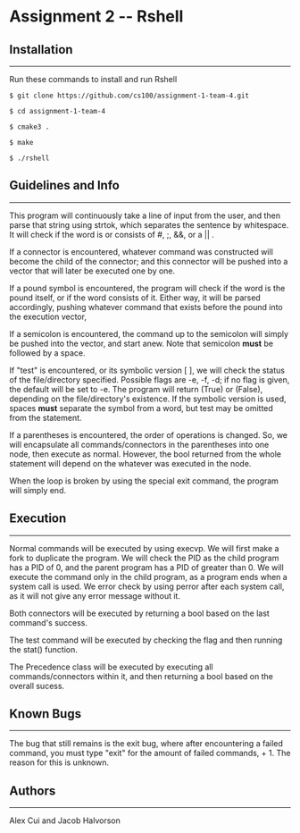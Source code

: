 # Assignment 2 -- Rshell

## Installation
------------

Run these commands to install and run Rshell
```Install Process
$ git clone https://github.com/cs100/assignment-1-team-4.git

$ cd assignment-1-team-4

$ cmake3 .

$ make

$ ./rshell
```


## Guidelines and Info
------------
This program will continuously take a line of input from the user, and then parse that string using strtok, which separates the sentence by whitespace.  It will check if the word is or consists of #, ;, &&, or a || . 

If a connector is encountered, whatever command was constructed will become the child of the connector; and this connector will be pushed into a vector that will later be executed one by one.

If a pound symbol is encountered, the program will check if the word is the pound itself, or if the word consists of it. Either way, it will be parsed accordingly, pushing whatever command that exists before the pound into the execution vector,

If a semicolon is encountered, the command up to the semicolon will simply be pushed into the vector, and start anew. Note that semicolon **must** be followed by a space.

If "test" is encountered, or its symbolic version [ ], we will check the status of the file/directory specified. Possible flags are -e, -f, -d; if no flag is given, the default will be set to -e. The program will return (True) or (False), depending on the file/directory's existence. If the symbolic version is used, spaces **must** separate the symbol from a word, but test may be omitted from the statement.

If a parentheses is encountered, the order of operations is changed. So, we will encapsulate all commands/connectors in the parentheses into one node, then execute as normal. However, the bool returned from the whole statement will depend on the whatever was executed in the node.

When the loop is broken by using the special exit command, the program will simply end.


## Execution 
------------
Normal commands will be executed by using execvp. We will first make a fork to duplicate the program. We will check the PID as the child program has a PID of 0, and the parent program has a PID of greater than 0. We will execute the command only in the child program, as a program ends when a system call is used. We error check by using perror after each system call, as it will not give any error message without it.

Both connectors will be executed by returning a bool based on the last command's success. 

The test command will be executed by checking the flag and then running the stat() function.

The Precedence class will be executed by executing all commands/connectors within it, and then returning a bool based on the overall sucess.


## Known Bugs
------------

The bug that still remains is the exit bug, where after encountering a failed command, you must type "exit" for the amount of failed commands, + 1. The reason for this is unknown.


## Authors
------------

Alex Cui and Jacob Halvorson
